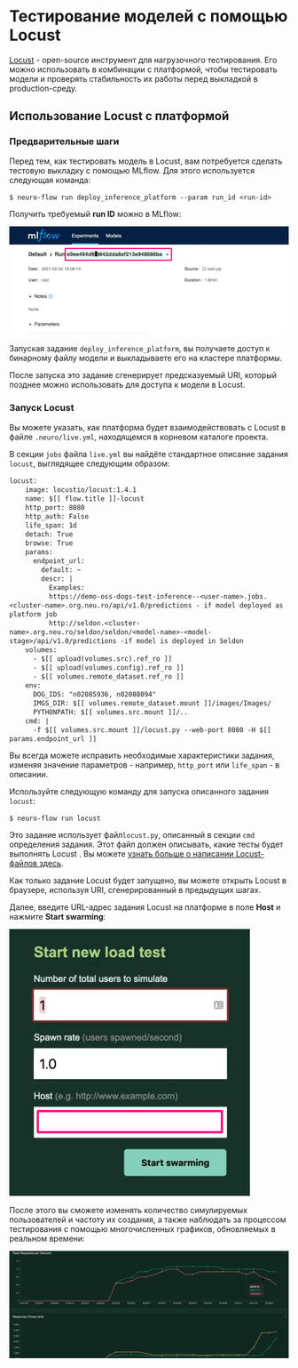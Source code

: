 # Тестирование моделей с помощью Locust

[Locust](https://locust.io/) - open-source инструмент для нагрузочного тестирования. Его можно использовать в комбинации с платформой, чтобы тестировать модели и проверять стабильность их работы перед выкладкой в production-среду.

## Использование Locust с платформой

### Предварительные шаги

Перед тем, как тестировать модель в Locust, вам потребуется сделать тестовую выкладку с помощью MLflow. Для этого используется следующая команда:

```text
$ neuro-flow run deploy_inference_platform --param run_id <run-id>
```

Получить требуемый **run ID** можно в MLflow:

![](../../.gitbook/assets/image%20%28224%29.png)

Запуская задание `deploy_inference_platform`, вы получаете доступ к бинарному файлу модели и выкладываете его на кластере платформы.

После запуска это задание сгенерирует предсказуемый URI, который позднее можно использовать для доступа к модели в Locust.

### Запуск Locust

Вы можете указать, как платформа будет взаимодействовать с Locust в файле `.neuro/live.yml`, находящемся в корневом каталоге проекта.

В секции `jobs` файла `live.yml` вы найдёте стандартное описание задания `locust`, выглядящее следующим образом:

```text
locust:
    image: locustio/locust:1.4.1
    name: $[[ flow.title ]]-locust
    http_port: 8080
    http_auth: False
    life_span: 1d
    detach: True
    browse: True
    params:
      endpoint_url: 
        default: ~
        descr: |
          Examples:
          https://demo-oss-dogs-test-inference--<user-name>.jobs.<cluster-name>.org.neu.ro/api/v1.0/predictions - if model deployed as platform job
          http://seldon.<cluster-name>.org.neu.ro/seldon/seldon/<model-name>-<model-stage>/api/v1.0/predictions -if model is deployed in Seldon
    volumes:
      - $[[ upload(volumes.src).ref_ro ]]
      - $[[ upload(volumes.config).ref_ro ]]
      - $[[ volumes.remote_dataset.ref_ro ]]
    env:
      DOG_IDS: "n02085936, n02088094"
      IMGS_DIR: $[[ volumes.remote_dataset.mount ]]/images/Images/
      PYTHONPATH: $[[ volumes.src.mount ]]/..
    cmd: |
      -f $[[ volumes.src.mount ]]/locust.py --web-port 8080 -H $[[ params.endpoint_url ]]
```

Вы всегда можете исправить необходимые характеристики задания, изменяя значение параметров - например, `http_port` или `life_span` - в описании.

Используйте следующую команду для запуска описанного задания `locust`:

```text
$ neuro-flow run locust
```

Это задание использует файл`locust.py`, описанный в секции `cmd` определения задания. Этот файл должен описывать, какие тесты будет выполнять Locust . Вы можете [узнать больше о написании Locust-файлов здесь](https://docs.locust.io/en/stable/writing-a-locustfile.html).

Как только задание Locust будет запущено, вы можете открыть Locust в браузере, используя URI, сгенерированный в предыдущих шагах.

Далее, введите URL-адрес задания Locust на платформе в поле **Host** и нажмите **Start swarming**:

![](../../.gitbook/assets/image%20%28223%29.png)

После этого вы сможете изменять количество симулируемых пользователей и частоту их создания, а также наблюдать за процессом тестирования с помощью многочисленных графиков, обновляемых в реальном времени:

![](../../.gitbook/assets/image%20%28225%29.png)

